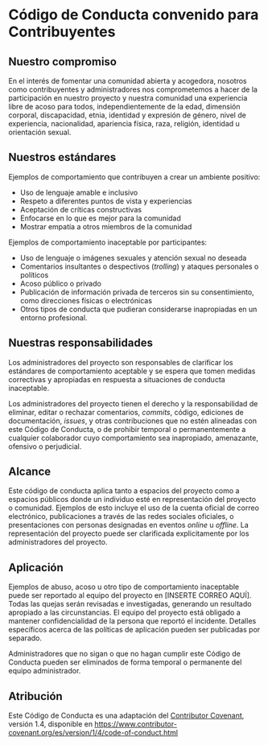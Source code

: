 # Código de Conducta convenido para Contribuyentes

## Nuestro compromiso

En el interés de fomentar una comunidad abierta y acogedora, nosotros como contribuyentes y administradores nos comprometemos a hacer de la participación en nuestro proyecto y nuestra comunidad una experiencia libre de acoso para todos, independientemente de la edad, dimensión corporal, discapacidad, etnia, identidad y expresión de género, nivel de experiencia, nacionalidad, apariencia física, raza, religión, identidad u orientación sexual.

## Nuestros estándares

Ejemplos de comportamiento que contribuyen a crear un ambiente positivo:

- Uso de lenguaje amable e inclusivo
- Respeto a diferentes puntos de vista y experiencias
- Aceptación de críticas constructivas
- Enfocarse en lo que es mejor para la comunidad
- Mostrar empatía a otros miembros de la comunidad

Ejemplos de comportamiento inaceptable por participantes:

- Uso de lenguaje o imágenes sexuales y atención sexual no deseada
- Comentarios insultantes o despectivos (_trolling_) y ataques personales o políticos
- Acoso público o privado
- Publicación de información privada de terceros sin su consentimiento, como direcciones físicas o electrónicas
- Otros tipos de conducta que pudieran considerarse inapropiadas en un entorno profesional.

## Nuestras responsabilidades

Los administradores del proyecto son responsables de clarificar los estándares de comportamiento aceptable y se espera que tomen medidas correctivas y apropiadas en respuesta a situaciones de conducta inaceptable.

Los administradores del proyecto tienen el derecho y la responsabilidad de eliminar, editar o rechazar comentarios, _commits_, código, ediciones de documentación, _issues_, y otras contribuciones que no estén alineadas con este Código de Conducta, o de prohibir temporal o permanentemente a cualquier colaborador cuyo comportamiento sea inapropiado, amenazante, ofensivo o perjudicial.

## Alcance

Este código de conducta aplica tanto a espacios del proyecto como a espacios públicos donde un individuo esté en representación del proyecto o comunidad. Ejemplos de esto incluye el uso de la cuenta oficial de correo electrónico, publicaciones a través de las redes sociales oficiales, o presentaciones con personas designadas en eventos _online_ u _offline_. La representación del proyecto puede ser clarificada explicitamente por los administradores del proyecto.

## Aplicación

Ejemplos de abuso, acoso u otro tipo de comportamiento inaceptable puede ser reportado al equipo del proyecto en [INSERTE CORREO AQUÍ]. Todas las quejas serán revisadas e investigadas, generando un resultado apropiado a las circunstancias. El equipo del proyecto está obligado a mantener confidencialidad de la persona que reportó el incidente. Detalles específicos acerca de las políticas de aplicación pueden ser publicadas por separado.

Administradores que no sigan o que no hagan cumplir este Código de Conducta pueden ser eliminados de forma temporal o permanente del equipo administrador.

## Atribución

Este Código de Conducta es una adaptación del [Contributor Covenant][homepage], versión 1.4, disponible en https://www.contributor-covenant.org/es/version/1/4/code-of-conduct.html

[homepage]: https://www.contributor-covenant.org
